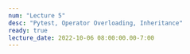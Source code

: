 ```yaml
---
num: "Lecture 5"
desc: "Pytest, Operator Overloading, Inheritance"
ready: true
lecture_date: 2022-10-06 08:00:00.00-7:00
---
```

